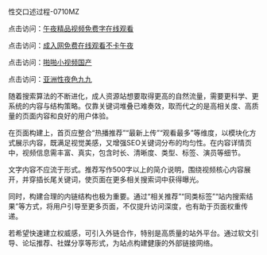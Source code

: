 性交口述过程-0710MZ

点击访问：<a href="https://heiliaoxwd5i8.pages.dev">午夜精品视频免费字在线观看</a>

点击访问：<a href="https://heiliaozj3tjd.pages.dev">成入网免费在线观看不卡午夜</a>

点击访问：<a href="https://heiliaoll4qsx.pages.dev">啪啪小视频国产</a>

点击访问：<a href="https://heiliaowt0d7p.pages.dev">亚洲性夜色九九</a>

随着搜索算法的不断进化，成人资源站想要取得更高的自然流量，需要更科学、更系统的内容与结构策略。仅靠关键词堆叠已难奏效，取而代之的是高相关度、高质量的页面内容和良好的用户体验。

在页面构建上，首页应整合“热播推荐”“最新上传”“观看最多”等维度，以模块化方式展示内容，既满足视觉美感，又增强SEO关键词分布的均匀性。在内容详情页中，视频信息需丰富、真实，包含时长、清晰度、类型、标签、演员等细节。

文字内容不应流于形式。推荐写作500字以上的简介说明，围绕视频核心内容展开，并穿插长尾关键词，使页面在更多相关搜索词中获得曝光。

同时，构建合理的内链结构也极为重要。通过“相关推荐”“同类标签”“站内搜索结果”等方式，将用户引导至更多页面，不仅提升访问深度，也有助于页面权重传递。

若希望快速建立权威感，可引入外链合作，特别是高质量的站外平台。通过软文引导、论坛推荐、社媒分享等形式，为站点构建健康的外部链接网络。

<span style="display:none;">[Canonical link]( )</span>
